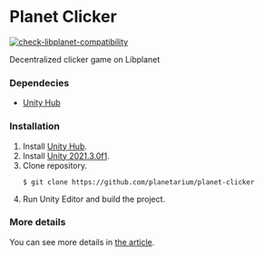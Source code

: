 # Planet Clicker

[![check-libplanet-compatibility](https://github.com/planetarium/planet-clicker/actions/workflows/check-libplanet-compatibility.yaml/badge.svg)](https://github.com/moreal/planet-clicker/actions/workflows/check-libplanet-compatibility.yaml)

Decentralized clicker game on Libplanet

### Dependecies

 - [Unity Hub]

### Installation

 1. Install [Unity Hub].
 2. Install [Unity 2021.3.0f1].
 3. Clone repository.
    ```
    $ git clone https://github.com/planetarium/planet-clicker
    ```
 4. Run Unity Editor and build the project.

[Unity Hub]: https://unity3d.com/get-unity/download
[Unity 2021.3.0f1]: https://unity3d.com/unity/whats-new/2021.3.0

### More details

You can see more details in [the article](./EXAMPLE.md).
